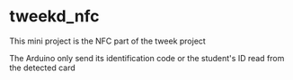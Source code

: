 # tweekd_nfc
This mini project is the NFC part of the tweek project

The Arduino only send its identification code or the student's ID read from the detected card
